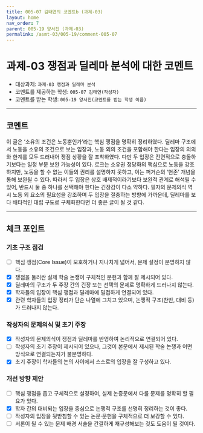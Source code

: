```yaml
---
title: 005-07 김태연의 코멘트b (과제-03) 
layout: home
nav_order: 7
parent: 005-19 양서진 (과제-03)
permalink: /asmt-03/005-19/comment-005-07
---
```


# 과제-03 쟁점과 딜레마 분석에 대한 코멘트

- 대상과제: `과제-03 쟁점과 딜레마 분석`
- 코멘트를 제공하는 학생: `005-07 김태연(작성자)` 
- 코멘트를 받는 학생: `005-19 양서진(코멘트를 받는 학생 이름)` 

---

## 코멘트

 이 글은 ‘소유의 조건은 노동뿐인가’라는 핵심 쟁점을 명확히 정리하였다. 딜레마 구조에서 노동을 소유의 조건으로 보는 입장과, 노동 외의 조건을 포함해야 한다는 입장의 의의와 한계를 모두 드러내어 쟁점 상황을 잘 포착하였다. 다만 두 입장은 전면적으로 충돌하기보다는 일정 부분 보완 가능성이 있다. 로크는 소유권 정당화의 핵심으로 노동을 강조하지만, 노동을 할 수 없는 이들의 권리를 설명하지 못하고, 이는 퍼거슨의 ‘현존’ 개념을 통해 보완될 수 있다. 따라서 두 입장은 상호 배제적이라기보다 보완적 관계로 해석될 수 있어, 반드시 둘 중 하나를 선택해야 한다는 긴장감이 다소 약하다. 필자의 문제의식 역시 노동 외 요소의 필요성을 강조하며 두 입장을 절충하는 방향에 가까운데, 딜레마를 보다 배타적인 대립 구도로 구체화한다면 더 좋은 글이 될 것 같다.

---

## 체크 포인트

### **기초 구조 점검**
- [ ] 핵심 쟁점(Core Issue)이 모호하거나 지나치게 넓어서, 문제 설정이 분명하지 않다.
- [x] 쟁점을 둘러싼 실제 학술 논쟁이 구체적인 문헌과 함께 잘 제시되어 있다.
- [x] 딜레마의 구조가 두 주장 간의 긴장 또는 선택의 문제로 명확하게 드러나지 않는다.
- [x] 학자들의 입장이 핵심 쟁점과 딜레마에 밀접하게 연결되어 있다.
- [x] 관련 학자들의 입장 정리가 단순 나열에 그치고 있으며, 논쟁적 구조(찬반, 대비 등)가 드러나지 않는다.

### **작성자의 문제의식 및 초기 주장**
- [x] 작성자의 문제의식이 쟁점과 딜레마를 반영하여 논리적으로 연결되어 있다.
- [ ] 작성자의 초기 주장이 제시되어 있으나, 그것이 본문에서 제시된 학술 논쟁과 어떤 방식으로 연결되는지가 불분명하다.
- [x] 초기 주장이 학자들의 논의 사이에서 스스로의 입장을 잘 구성하고 있다.

### **개선 방향 제안**
- [ ] 핵심 쟁점을 좁고 구체적으로 설정하여, 실제 논증문에서 다룰 문제를 명확히 할 필요가 있다.
- [x] 학자 간의 대비되는 입장을 중심으로 논쟁적 구조를 선명히 정리하는 것이 좋다.
- [ ] 작성자의 입장을 뒷받침할 수 있는 논문·문헌을 구체적으로 더 보강할 수 있다.
- [ ] 서론이 될 수 있는 문제 배경 서술을 간결하게 재구성해보는 것도 도움이 될 것이다.
